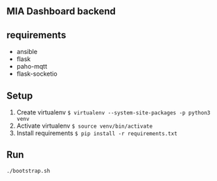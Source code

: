 ## MIA Dashboard backend

## requirements
- ansible
- flask
- paho-mqtt
- flask-socketio

## Setup
1. Create virtualenv `$ virtualenv --system-site-packages -p python3 venv`
2. Activate virtualenv `$ source venv/bin/activate`
3. Install requirements `$ pip install -r requirements.txt`

## Run
```
./bootstrap.sh
```
